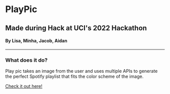 # PlayPic

## Made during Hack at UCI's 2022 Hackathon
#### By Lisa, Minha, Jacob, Aidan

-----

### What does it do?
Play pic takes an image from the user and uses multiple APIs to generate the perfect Spotify playlist that fits the color scheme of the image.

<a href="https://en.wikipedia.org/wiki/Poo" target="_blank">Check it out here!</a>

<!---
change the hyperlink URL
add more desc.
-->
